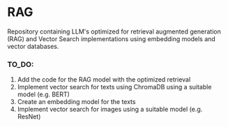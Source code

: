 # RAG
Repository containing LLM's optimized for retrieval augmented generation (RAG) and Vector Search implementations using embedding models and vector databases.

### TO_DO:
1. Add the code for the RAG model with the optimized retrieval
2. Implement vector search for texts using ChromaDB using a suitable model (e.g. BERT)
3. Create an embedding model for the texts
4. Implement vector search for images using a suitable model (e.g. ResNet)